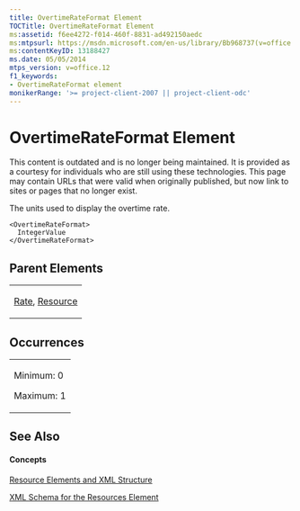 ```yaml
---
title: OvertimeRateFormat Element
TOCTitle: OvertimeRateFormat Element
ms:assetid: f6ee4272-f014-460f-8831-ad492150aedc
ms:mtpsurl: https://msdn.microsoft.com/en-us/library/Bb968737(v=office.12)
ms:contentKeyID: 13188427
ms.date: 05/05/2014
mtps_version: v=office.12
f1_keywords:
- OvertimeRateFormat element
monikerRange: '>= project-client-2007 || project-client-odc'
---
```


# OvertimeRateFormat Element

This content is outdated and is no longer being maintained. It is provided as a courtesy for individuals who are still using these technologies. This page may contain URLs that were valid when originally published, but now link to sites or pages that no longer exist.

The units used to display the overtime rate.

    <OvertimeRateFormat>
      IntegerValue
    </OvertimeRateFormat>

## Parent Elements

<table>
<colgroup>
<col style="width: 100%" />
</colgroup>
<tbody>
<tr class="odd">
<td><p><a href="bb968716(v=office.12).md">Rate</a>, <a href="bb968715(v=office.12).md">Resource</a></p></td>
</tr>
</tbody>
</table>

## Occurrences

<table>
<colgroup>
<col style="width: 100%" />
</colgroup>
<tbody>
<tr class="odd">
<td><p>Minimum: 0</p>
<p>Maximum: 1</p></td>
</tr>
</tbody>
</table>

## See Also

#### Concepts

[Resource Elements and XML Structure](bb968445\(v=office.12\).md)

[XML Schema for the Resources Element](bb968511\(v=office.12\).md)

